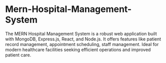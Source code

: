 # Mern-Hospital-Management-System
 The MERN Hospital Management System is a robust web application built with MongoDB, Express.js, React, and Node.js. It offers features like patient record management, appointment scheduling, staff management. Ideal for modern healthcare facilities seeking efficient operations and improved patient care.
